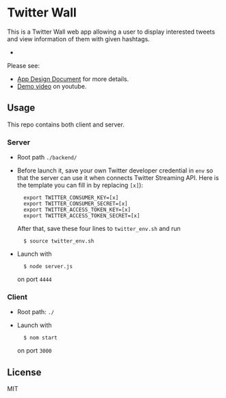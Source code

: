 # Twitter Wall
This is a Twitter Wall web app allowing a user to display interested tweets and view information of them with given hashtags.

-

Please see:

- [App Design Document](docs/App_Design_Document.md) for more details.
- [Demo video](https://youtu.be/70-6qmkKELM) on youtube.

## Usage

This repo contains both client and server.


### Server 

- Root path `./backend/`
- Before launch it, save your own Twitter developer credential in `env` so that the server can use it when connects Twitter Streaming API. Here is the template you can fill in by replacing `[x]`):

		export TWITTER_CONSUMER_KEY=[x]
		export TWITTER_CONSUMER_SECRET=[x]
		export TWITTER_ACCESS_TOKEN_KEY=[x]
		export TWITTER_ACCESS_TOKEN_SECRET=[x]
		
	After that, save these four lines to `twitter_env.sh` and run 
	
		$ source twitter_env.sh
		
- Launch with 

		$ node server.js
		
	on port `4444`

### Client

- Root path: `./`
- Launch with 

		$ nom start

	on port `3000`


## License

MIT

